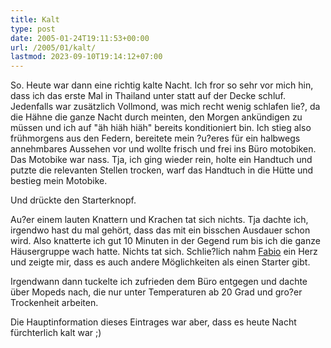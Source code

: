```yaml
---
title: Kalt
type: post
date: 2005-01-24T19:11:53+00:00
url: /2005/01/kalt/
lastmod: 2023-09-10T19:14:12+07:00
---
```

So. Heute war dann eine richtig kalte Nacht. Ich fror so sehr vor mich hin, dass ich das erste Mal in Thailand unter statt auf der Decke schluf. Jedenfalls war zusätzlich Vollmond, was mich recht wenig schlafen lie?, da die Hähne die ganze Nacht durch meinten, den Morgen ankündigen zu müssen und ich auf "äh hiäh hiäh" bereits konditioniert bin. Ich stieg also frühmorgens aus den Federn, bereitete mein ?u?eres für ein halbwegs annehmbares Aussehen vor und wollte frisch und frei ins Büro motobiken. Das Motobike war nass. Tja, ich ging wieder rein, holte ein Handtuch und putzte die relevanten Stellen trocken, warf das Handtuch in die Hütte und bestieg mein Motobike.

Und drückte den Starterknopf.

Au?er einem lauten Knattern und Krachen tat sich nichts. Tja dachte ich, irgendwo hast du mal gehört, dass das mit ein bisschen Ausdauer schon wird. Also knatterte ich gut 10 Minuten in der Gegend rum bis ich die ganze Häusergruppe wach hatte. Nichts tat sich. Schlie?lich nahm [Fabio][1] ein Herz und zeigte mir, dass es auch andere Möglichkeiten als einen Starter gibt.

Irgendwann dann tuckelte ich zufrieden dem Büro entgegen und dachte über Mopeds nach, die nur unter Temperaturen ab 20 Grad und gro?er Trockenheit arbeiten.

Die Hauptinformation dieses Eintrages war aber, dass es heute Nacht fürchterlich kalt war ;)

 [1]: http://fabio.bacigalupo.net/

